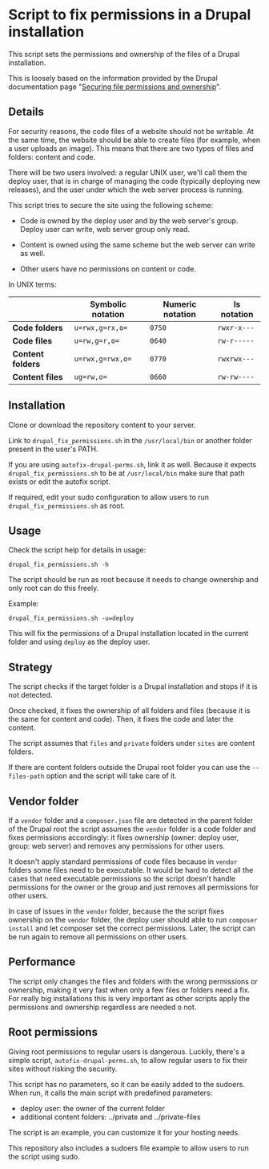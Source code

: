 # Script to fix permissions in a Drupal installation

This script sets the permissions and ownership of the files of a Drupal
installation.

This is loosely based on the information provided by the Drupal documentation page
"[Securing file permissions and ownership](https://www.drupal.org/node/244924)".

## Details

For security reasons, the code files of a website should not be writable. At the
same time, the website should be able to create files (for example, when a user
uploads an image). This means that there are two types of files and folders: content
and code.

There will be two users involved: a regular UNIX user, we'll call them the
deploy user, that is in charge of managing the code (typically deploying new
releases), and the user under which the web server process is running.

This script tries to secure the site using the following scheme:

  - Code is owned by the deploy user and by the web server's
    group. Deploy user can write, web server group only read.

  - Content is owned using the same scheme but the web server can write as well.

  - Other users have no permissions on content or code.


In UNIX terms:

|                     |  Symbolic notation |  Numeric notation | ls notation  |
|-------------------- |------------------- |------------------ |------------- |
| **Code folders**    |    `u=rwx,g=rx,o=` |            `0750` |  `rwxr-x---` |
| **Code files**      |      `u=rw,g=r,o=` |            `0640` |  `rw-r-----` |
| **Content folders** |   `u=rwx,g=rwx,o=` |            `0770` |  `rwxrwx---` |
| **Content files**   |         `ug=rw,o=` |            `0660` |  `rw-rw----` |



## Installation

Clone or download the repository content to your server.

Link to `drupal_fix_permissions.sh` in the `/usr/local/bin` or another folder present in the user's PATH.

If you are using `autofix-drupal-perms.sh`, link it as well. Because it expects `drupal_fix_permissions.sh` to be at `/usr/local/bin` make sure that path exists or edit the autofix script.

If required, edit your sudo configuration to allow users to run `drupal_fix_permissions.sh` as root.


## Usage

Check the script help for details in usage:

```
drupal_fix_permissions.sh -h
```

The script should be run as root because it needs to change ownership and only
root can do this freely.

Example:
```
drupal_fix_permissions.sh -u=deploy
```

This will fix the permissions of a Drupal installation located in the current
folder and using `deploy` as the deploy user.


## Strategy

The script checks if the target folder is a Drupal installation and stops if
it is not detected.

Once checked, it fixes the ownership of all folders and files (because it is the
same for content and code). Then, it fixes the code and later the content.

The script assumes that `files` and `private` folders under `sites` are content
folders.

If there are content folders outside the Drupal root folder you can use the
`--files-path` option and the script will take care of it.

## Vendor folder

If a `vendor` folder and a `composer.json` file are detected in the parent
folder of the Drupal root the script assumes the `vendor` folder is a code
folder and fixes permissions accordingly: it fixes ownership (owner: deploy
user, group: web server) and removes any permissions for other users.

It doesn't apply standard permissions of code files because in `vendor` folders
some files need to be executable. It would be hard to detect all
the cases that need executable permissions so the script doesn't handle
permissions for the owner or the group and just removes all permissions for
other users.

In case of issues in the `vendor` folder, because the the script fixes ownership
on the `vendor` folder, the deploy user should able to run `composer
install` and let composer set the correct permissions. Later, the script can be
run again to remove all permissions on other users.

## Performance

The script only changes the files and folders with the wrong permissions or
ownership, making it very fast when only a few files or folders need a fix. For
really big installations this is very important as other scripts apply the
permissions and ownership regardless are needed o not.

## Root permissions

Giving root permissions to regular users is dangerous. Luckily, there's a simple
script, `autofix-drupal-perms.sh`, to allow regular users to fix their sites
without risking the security.

This script has no parameters, so it can be easily added to the sudoers. When
run, it calls the main script with predefined parameters:

  - deploy user: the owner of the current folder
  - additional content folders: ../private and ../private-files

The script is an example, you can customize it for your hosting needs.

This repository also includes a sudoers file example to allow users to run the
script using sudo.
